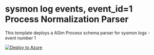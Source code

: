 # sysmon log events, event_id=1 Process Normalization Parser

This template deploys a ASim Process schema parser for sysmon logs - event number 1 

[![Deploy to Azure](https://aka.ms/deploytoazurebutton)](https://portal.azure.com/#create/Microsoft.Template/uri/https%3A%2F%2Fraw.githubusercontent.com%2FAzure%2FAzure-Sentinel%2Forigin%2Fdev%2Fprocess_events%2FParsers%2FASimProcess%2FARM%2FMicrosoft%2FSysmon_event_1%2FSysmon_event_1.json)
